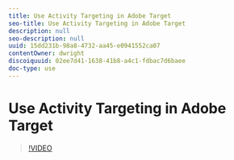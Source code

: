 ```yaml
---
title: Use Activity Targeting in Adobe Target
seo-title: Use Activity Targeting in Adobe Target
description: null
seo-description: null
uuid: 15dd231b-98a8-4732-aa45-e0941552ca07
contentOwner: dwright
discoiquuid: 02ee7d41-1638-41b8-a4c1-fdbac7d6baee
doc-type: use
---
```


# Use Activity Targeting in Adobe Target

>[!VIDEO](https://video.tv.adobe.com/v/17385/?quality=12)